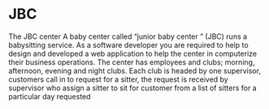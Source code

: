 # JBC
The JBC center A baby center called “junior baby center ” (JBC) runs a babysitting service. As a software developer you are required to help to design and developed a web application to help the center in computerize their business operations. The center has employees and clubs; morning, afternoon, evening and night clubs. Each club is headed by one supervisor, customers call in to request for a sitter, the request is received by supervisor who assign a sitter to sit for customer from a list of sitters for a particular day requested
